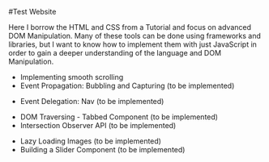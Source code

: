 #Test Website

Here I borrow the HTML and CSS from a Tutorial and focus on advanced DOM Manipulation. Many of these tools can be done using frameworks and libraries, but I want to know how to implement them with just JavaScript in order to gain a deeper understanding of the language and DOM Manipulation.

- Implementing smooth scrolling
- Event Propagation: Bubbling and Capturing (to be implemented)

* Event Delegation: Nav (to be implemented)

- DOM Traversing - Tabbed Component (to be implemented)
- Intersection Observer API (to be implemented)

* Lazy Loading Images (to be implemented)
* Building a Slider Component (to be implemented)
